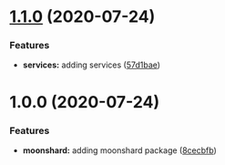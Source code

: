 # [1.1.0](https://github.com/Cervantes007/moonshard/compare/v1.0.0...v1.1.0) (2020-07-24)


### Features

* **services:** adding services ([57d1bae](https://github.com/Cervantes007/moonshard/commit/57d1bae4b35183a2c2c34d1536b414942c9a852e))

# 1.0.0 (2020-07-24)


### Features

* **moonshard:** adding moonshard package ([8cecbfb](https://github.com/Cervantes007/moonshard/commit/8cecbfb7d6268e661a0e6b02b68aa39b2517eef6))
